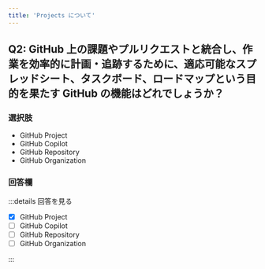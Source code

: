 ```yaml
---
title: 'Projects について'
---
```


## Q2: GitHub 上の課題やプルリクエストと統合し、作業を効率的に計画・追跡するために、適応可能なスプレッドシート、タスクボード、ロードマップという目的を果たす GitHub の機能はどれでしょうか？

### 選択肢

- GitHub Project
- GitHub Copilot
- GitHub Repository
- GitHub Organization

### 回答欄

:::details 回答を見る

- [x] GitHub Project
- [ ] GitHub Copilot
- [ ] GitHub Repository
- [ ] GitHub Organization

:::
